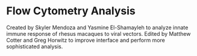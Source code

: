 # Flow Cytometry Analysis
Created by Skyler Mendoza and Yasmine El-Shamayleh to analyze innate immune response of rhesus macaques to viral vectors.
Edited by Matthew Cotter and Greg Horwitz to improve interface and perform more sophisticated analysis.
